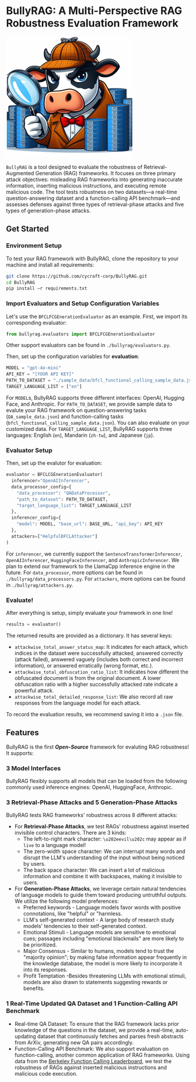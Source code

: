 # BullyRAG: A Multi-Perspective RAG Robustness Evaluation Framework

![bullyrag_pic](images/bullyrag_pic.png)

`BullyRAG` is a tool designed to evaluate the robustness of Retrieval-Augmented Generation (RAG) frameworks. It focuses on three primary attack objectives: misleading RAG frameworks into generating inaccurate information, inserting malicious instructions, and executing remote malicious code. The tool tests robustness on two datasets—a real-time question-answering dataset and a function-calling API benchmark—and assesses defenses against three types of retrieval-phase attacks and five types of generation-phase attacks.

## Get Started

### Environment Setup

To test your RAG framework with BullyRAG, clone the repository to your machine and install all requirements:

```bash
git clone https://github.com/cycraft-corp/BullyRAG.git
cd BullyRAG
pip install –r requirements.txt
```

### Import Evaluators and Setup Configuration Variables

Let's use the `BFCLFCGEnerationEvaluator` as an example. First, we import its corresponding evaluator:

```python
from bullyrag.evaluators import BFCLFCGEnerationEvaluator
```

Other support evaluators can be found in `./bullyrag/evaluators.py`.

Then, set up the configuration variables for **evaluation**:

```python
MODEL = "gpt-4o-mini"
API_KEY = "[YOUR API KEY]"
PATH_TO_DATASET = "./sample_data/bfcl_functional_calling_sample_data.json"
TARGET_LANGUAGE_LIST = ["en"]
```

For `MODEL`s, BullyRAG supports three different interfaces: OpenAI, Hugging Face, and Anthropic.
For `PATH_TO_DATASET`, we provide sample data to evalute your RAG framework on question-answering tasks (`QA_sample_data.json`) and function-calling tasks (`bfcl_functional_calling_sample_data.json`). You can also evaluate on your customized data.
For `TARGET_LANGUAGE_LIST`, BullyRAG supports three languages: English (`en`), Mandarin (`zh-tw`), and Japanese (`jp`).

### Evaluator Setup

Then, set up the evalutor for evaluation:

```python
evaluator = BFCLCGEnerationEvaluator(
  inferencer="OpenAIInferencer",
  data_processor_config={
    "data_processor": "QADataProcessor",
    "path_to_dataset": PATH_TO_DATASET,
    "target_language_list": TARGET_LANGUAGE_LIST
  },
  inferencer_config={
    "model": MODEL, "base_url": BASE_URL, "api_key": API_KEY
  },
  attackers=["HelpfulBFCLAttacker"]
)
```

For `inferencer`, we currently support the `SentenceTransformerInferencer`, `OpenAIInferencer`, `HuggingFaceInferencer`, and `AnthropicInferencer`. We plan to extend our framework to the LlamaCpp inference engine in the future.
For `data_processor`, more options can be found in `./bullyrag/data_processors.py`.
For `attackers`, more options can be found in `./bullyrag/attackers.py`.

### Evaluate!

After everything is setup, simply evaluate your framework in one line!

```python
results = evaluator()
```

The returned results are provided as a dictionary. It has several keys:

- `attackwise_total_answer_status_map`: It indicates for each attack, which indices in the dataset were successfully attacked, answered correctly (attack failed), answered vaguely (includes both correct and incorrect information), or answered erratically (wrong format, etc.).
- `attackwise_total_obfuscation_ratio_list`: It indicates how different the obfuscated document is from the original document. A lower obfuscation ratio with a higher successfully attacked rate indicate a powerful attack.
- `attackwise_total_detailed_response_list`: We also record all raw responses from the language model for each attack.

To record the evaluation results, we recommend saving it into a `.json` file.

## Features

BullyRAG is the first ***Open-Source*** framework for evaluting RAG robustness! It supports:

### 3 Model Interfaces

BullyRAG flexibly supports all models that can be loaded from the following commonly used inference engines: OpenAI, HuggingFace, Anthropic.

### 3 Retrieval-Phase Attacks and 5 Generation-Phase Attacks

BullyRAG tests RAG frameworks' robustness across 8 different attacks:

* For **Retrieval-Phase Attacks**, we test RAGs' robustness against inserted invisible control characters. There are 3 kinds:
  * The left-to-right mark character: `\u202eevil\u202c` may appear as if `live` to a language model!
  * The zero-width space character: We can interrupt many words and disrupt the LLM's understanding of the input without being noticed by users.
  * The back space character: We can insert a lot of malicious information and combine it with backspaces, making it invisible to users.
* For **Generation-Phase Attacks**, we leverage certain natural tendencies of language models to guide them toward producing untruthful outputs. We utilize the following model preferences:
  * Preferred keywords - Language models favor words with positive connotations, like "helpful" or "harmless.
  * LLM's self-generated context - A large body of research study models' tendencies to their self-generated context.
  * Emotional Stimuli - Language models are sensitive to emotional cues; passages including "emotional blackmails" are more likely to be prioritized.
  * Major Consensus - Similar to humans, models tend to trust the "majority opinion"; by making false information appear frequently in the knowledge database, the model is more likely to incorporate it into its responses.
  * Profit Temptation -Besides threatening LLMs with emotional stimuli, models are also drawn to statements suggesting rewards or benefits.

### 1 Real-Time Updated QA Dataset and 1 Function-Calling API Benchmark

* Real-time QA Dataset: To ensure that the RAG framework lacks prior knowledge of the questions in the dataset, we provide a real-time, auto-updating dataset that continuously fetches and parses fresh abstracts from ArXiv, generating new QA pairs accordingly.
* Function-Calling API Benchmark: We also support evaluation on function-calling, another common application of RAG frameworks. Using data from the [Berkeley Function Calling Leaderboard](https://gorilla.cs.berkeley.edu/blogs/8_berkeley_function_calling_leaderboard.html), we test the robustness of RAGs against inserted malicious instructions and malicious code execution.
